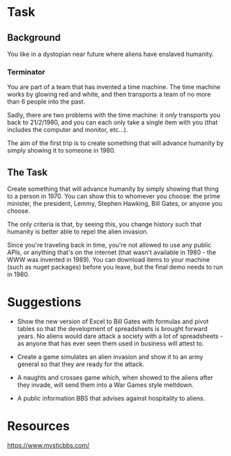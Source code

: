 # Task

## Background

You like in a dystopian near future where aliens have enslaved humanity.


### Terminator

You are part of a team that has invented a time machine.  The time machine works by glowing red and white, and then transports a team of no more than 6 people into the past.

Sadly, there are two problems with the time machine: it *only* transports you back to 21/2/1980, and you can each only take a single item with you (that includes the computer and monitor, etc...).

The aim of the first trip is to create something that will advance humanity by simply showing it to someone in 1980.


## The Task

Create something that will advance humanity by simply showing that thing to a person in 1970.  You can show this to whomever you choose: the prime minister, the president, Lemmy, Stephen Hawking, Bill Gates, or anyone you choose.

The only criteria is that, by seeing this, you change history such that humanity is better able to repel the alien invasion.

Since you're traveling back in time, you're not allowed to use any public APIs, or anything that's on the internet (that wasn't available in 1980 - the WWW was invented in 1989).  You can download items to your machine (such as nuget packages) before you leave, but the final demo needs to run in 1980.


# Suggestions

* Show the new version of Excel to Bill Gates with formulas and pivot tables so that the development of spreadsheets is brought forward years.  No aliens would dare attack a society with a lot of spreadsheets - as anyone that has ever seen them used in business will attest to.

* Create a game simulates an alien invasion and show it to an army general so that they are ready for the attack.

* A naughts and crosses game which, when showed to the aliens after they invade, will send them into a War Games style meltdown.

* A public information BBS that advises against hospitality to aliens.


# Resources

https://www.mysticbbs.com/






